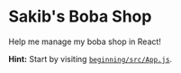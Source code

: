# Sakib's Boba Shop
Help me manage my boba shop in React!

**Hint:** Start by visiting [`beginning/src/App.js`](beginning/src/App.js).